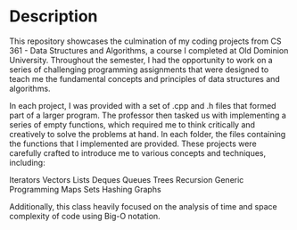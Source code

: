 # Description
This repository showcases the culmination of my coding projects from CS 361 - Data Structures and Algorithms, a course I completed at Old Dominion University. Throughout the semester, I had the opportunity to work on a series of challenging programming assignments that were designed to teach me the fundamental concepts and principles of data structures and algorithms.

In each project, I was provided with a set of .cpp and .h files that formed part of a larger program. The professor then tasked us with implementing a series of empty functions, which required me to think critically and creatively to solve the problems at hand. In each folder, the files containing the functions that I implemented are provided. These projects were carefully crafted to introduce me to various concepts and techniques, including:

Iterators
Vectors
Lists
Deques
Queues
Trees
Recursion
Generic Programming
Maps
Sets
Hashing
Graphs

Additionally, this class heavily focused on the analysis of time and space complexity of code using Big-O notation.  
